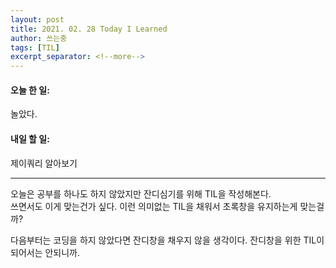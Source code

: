 ```yaml
---
layout: post
title: 2021. 02. 28 Today I Learned
author: 쓰는중
tags: [TIL]
excerpt_separator: <!--more-->
---
```


<h4>오늘 한 일: </h4>
<span>놀았다.</span>
<h4>내일 할 일: </h4>
<span>제이쿼리 알아보기</span>
 <!--more-->


- - -
오늘은 공부를 하나도 하지 않았지만 잔디심기를 위해 TIL을 작성해본다.  
쓰면서도 이게 맞는건가 싶다. 이런 의미없는 TIL을 채워서 초록창을 유지하는게 맞는걸까?  

다음부터는 코딩을 하지 않았다면 잔디창을 채우지 않을 생각이다. 잔디창을 위한 TIL이 되어서는 안되니까.